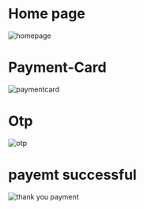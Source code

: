 # Home page 

![homepage](https://user-images.githubusercontent.com/96344394/175780131-401c5abc-08a7-485f-a99e-2905ad142a0e.PNG)

# Payment-Card

![paymentcard](https://user-images.githubusercontent.com/96344394/175780173-ce57a826-4d30-4ec3-8458-1de5275813de.PNG)

# Otp

![otp](https://user-images.githubusercontent.com/96344394/175780180-a3501508-73e3-4076-b175-4a2bfa872bc3.PNG)


# payemt successful


![thank you payment](https://user-images.githubusercontent.com/96344394/175780194-24388926-1ee7-48c9-82fe-794484ff2bed.PNG)

